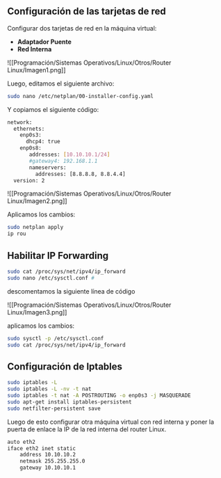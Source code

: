 ## Configuración de las tarjetas de red  

Configurar dos tarjetas de red en la máquina virtual: 

- **Adaptador Puente**  
- **Red Interna** 

![[Programación/Sistemas Operativos/Linux/Otros/Router Linux/Imagen1.png]]

Luego, editamos el siguiente archivo:

```bash
sudo nano /etc/netplan/00-installer-config.yaml
```

Y copiamos el siguiente código:

```bash
network:
  ethernets:
    enp0s3:
      dhcp4: true
    enp0s8:
       addresses: [10.10.10.1/24]
       #gateway4: 192.168.1.1
       nameservers:
         addresses: [8.8.8.8, 8.8.4.4]
  version: 2
```

![[Programación/Sistemas Operativos/Linux/Otros/Router Linux/Imagen2.png]]

Aplicamos los cambios:

```bash
sudo netplan apply
ip rou
```

## Habilitar IP Forwarding

```bash
sudo cat /proc/sys/net/ipv4/ip_forward
sudo nano /etc/sysctl.conf #
```

descomentamos la siguiente línea de código

![[Programación/Sistemas Operativos/Linux/Otros/Router Linux/Imagen3.png]]

aplicamos los cambios:

```bash
sudo sysctl -p /etc/sysctl.conf
sudo cat /proc/sys/net/ipv4/ip_forward
```

## Configuración de Iptables

```bash
sudo iptables -L
sudo iptables -L -nv -t nat
sudo iptables -t nat -A POSTROUTING -o enp0s3 -j MASQUERADE
sudo apt-get install iptables-persistent
sudo netfilter-persistent save
```

Luego de esto configurar otra máquina virtual con red interna y poner la puerta de enlace la IP de la red interna del router Linux.

```bash
auto eth2
iface eth2 inet static
    address 10.10.10.2
    netmask 255.255.255.0
    gateway 10.10.10.1
```